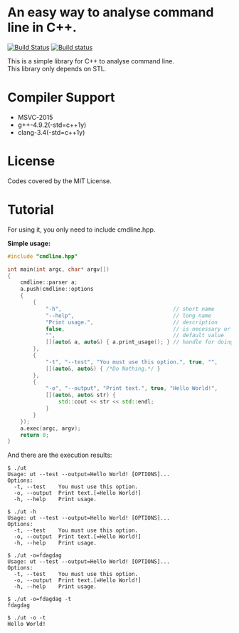 # An easy way to analyse command line in C++.

[![Build Status](https://travis-ci.org/mutouyun/cpp-cmdline.svg?branch=master)](https://travis-ci.org/mutouyun/cpp-cmdline)
[![Build status](https://ci.appveyor.com/api/projects/status/e8ci4mtpyb1gy936/branch/master?svg=true)](https://ci.appveyor.com/project/mutouyun/cpp-cmdline)

This is a simple library for C++ to analyse command line.  
This library only depends on STL.
# Compiler Support
 - MSVC-2015  
 - g++-4.9.2(-std=c++1y)  
 - clang-3.4(-std=c++1y)

# License
Codes covered by the MIT License.
# Tutorial
For using it, you only need to include cmdline.hpp.  
 
<b>Simple usage:</b>
```cpp
#include "cmdline.hpp"

int main(int argc, char* argv[])
{
    cmdline::parser a;
    a.push(cmdline::options
    {
        {
            "-h",                                   // short name
            "--help",                               // long name
            "Print usage.",                         // description
            false,                                  // is necessary or not
            "",                                     // default value
            [](auto& a, auto&) { a.print_usage(); } // handle for doing something
        },
        {
            "-t", "--test", "You must use this option.", true, "", 
            [](auto&, auto&) { /*Do Nothing.*/ }
        },
        {
            "-o", "--output", "Print text.", true, "Hello World!",
            [](auto&, auto& str) {
                std::cout << str << std::endl;
            }
        }
    });
    a.exec(argc, argv);
    return 0;
}
```
And there are the execution results:
```
$ ./ut
Usage: ut --test --output=Hello World! [OPTIONS]...
Options: 
  -t, --test	You must use this option.
  -o, --output	Print text.[=Hello World!]
  -h, --help	Print usage.
```
```
$ ./ut -h
Usage: ut --test --output=Hello World! [OPTIONS]...
Options: 
  -t, --test	You must use this option.
  -o, --output	Print text.[=Hello World!]
  -h, --help	Print usage.
```
```
$ ./ut -o=fdagdag
Usage: ut --test --output=Hello World! [OPTIONS]...
Options: 
  -t, --test	You must use this option.
  -o, --output	Print text.[=Hello World!]
  -h, --help	Print usage.
```
```
$ ./ut -o=fdagdag -t
fdagdag
```
```
$ ./ut -o -t
Hello World!
```